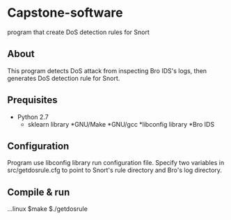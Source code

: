 # Capstone-software
program that create DoS detection rules for Snort

## About
This program detects DoS attack from inspecting Bro IDS's logs, then generates DoS detection rule for Snort.

## Prequisites
* Python 2.7
  * sklearn library
*GNU/Make
*GNU/gcc
*libconfig library
*Bro IDS

## Configuration
Program use libconfig library run configuration file.
Specify two variables in src/getdosrule.cfg to point to Snort's rule directory and Bro's log directory.

## Compile & run
...linux
	$make
	$./getdosrule
